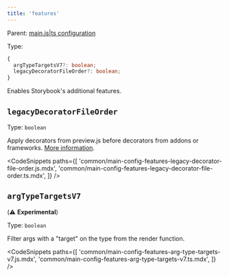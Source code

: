```yaml
---
title: 'features'
---
```


Parent: [main.js|ts configuration](./main-config.md)

Type:

```ts
{
  argTypeTargetsV7?: boolean;
  legacyDecoratorFileOrder?: boolean;
}
```

Enables Storybook's additional features.

## `legacyDecoratorFileOrder`

Type: `boolean`

Apply decorators from preview.js before decorators from addons or frameworks. [More information](https://github.com/storybookjs/storybook/blob/next/MIGRATION.md#changed-decorator-order-between-previewjs-and-addonsframeworks).

<!-- prettier-ignore-start -->

<CodeSnippets
  paths={[
    'common/main-config-features-legacy-decorator-file-order.js.mdx',
    'common/main-config-features-legacy-decorator-file-order.ts.mdx',
  ]}
/>

<!-- prettier-ignore-end -->

## `argTypeTargetsV7`

(⚠️ **Experimental**)

Type: `boolean`

Filter args with a "target" on the type from the render function.

<!-- prettier-ignore-start -->

<CodeSnippets
  paths={[
    'common/main-config-features-arg-type-targets-v7.js.mdx',
    'common/main-config-features-arg-type-targets-v7.ts.mdx',
  ]}
/>

<!-- prettier-ignore-end -->
